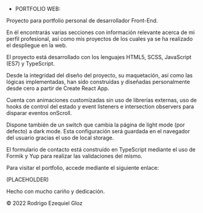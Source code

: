 - PORTFOLIO WEB:

Proyecto para portfolio personal de desarrollador Front-End.

En él encontrarás varias secciones con información relevante acerca de mi perfil profesional, así como mis proyectos de los cuales 
ya se ha realizado el despliegue en la web.

El proyecto está desarrollado con los lenguajes HTML5, SCSS, JavaScript (ES7) y TypeScript.

Desde la integridad del diseño del proyecto, su maquetación, así como las lógicas implementadas, han sido construídas y diseñadas 
personalmente desde cero a partir de Create React App.

Cuenta con animaciones customizadas sin uso de librerías externas, uso de hooks de control del estado y event listeners e intersection 
observers para disparar eventos onScroll.

Dispone también de un switch que cambia la página de light mode (por defecto) a dark mode. Esta configuración será guardada en el 
navegador del usuario gracias el uso de local storage.

El formulario de contacto está construído en TypeScript mediante el uso de Formik y Yup para realizar las validaciones del mismo.

Para visitar el portfolio, accede mediante el siguiente enlace:

(PLACEHOLDER)


Hecho con mucho cariño y dedicación.

© 2022 Rodrigo Ezequiel Gloz
